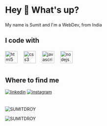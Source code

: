 <h1 align="left">Hey 👋 What's up?</h1>

###

<p align="left">My name is Sumit and I'm a WebDev, from India</p>

###



###

<h2 align="left">I code with</h2>

###

<div align="left">
  <img src="https://cdn.jsdelivr.net/gh/devicons/devicon/icons/html5/html5-original.svg" height="40" alt="html5 logo"  />
  <img width="12" />
  <img src="https://cdn.jsdelivr.net/gh/devicons/devicon/icons/css3/css3-original.svg" height="40" alt="css3 logo"  />
  <img width="12" />
  <img src="https://cdn.jsdelivr.net/gh/devicons/devicon/icons/javascript/javascript-original.svg" height="40" alt="javascript logo"  />
  <img width="12" />
  <img src="https://cdn.jsdelivr.net/gh/devicons/devicon/icons/nodejs/nodejs-original.svg" height="40" alt="nodejs logo"  />
</div>


###

<h1></h1>
<p></p>
<h2> Where to find me</h2>
<p><a target="_blank" href="https://www.linkedin.com/in/sumitdroy" style="display: inline-block;"><img src="https://img.shields.io/badge/linkedin-logo?style=for-the-badge&logo=linkedin&logoColor=white&color=%230a77b6" alt="linkedin" /></a>
<a target="_blank" href="https://www.instagram.com/sumitdebroyxd" style="display: inline-block;"><img src="https://img.shields.io/badge/instagram-logo?style=for-the-badge&logo=instagram&logoColor=white&color=%23F35369" alt="instagram" /></a></p>

###




###

<h1></h1>
<p></p>
<p><img align="center" src="https://github-readme-stats.vercel.app/api?username=SUMITDROY&show_icons=true&locale=en" alt="SUMITDROY" /></p>
<p><img align="center" src="https://github-readme-streak-stats.herokuapp.com/?user=SUMITDROY&" alt="SUMITDROY" /></p>


###

